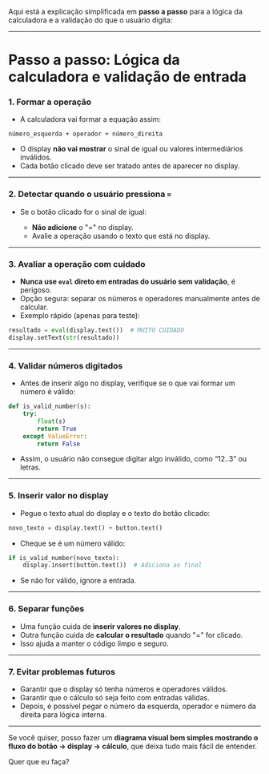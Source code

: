 Aqui está a explicação simplificada em **passo a passo** para a lógica da calculadora e a validação do que o usuário digita:

---

# Passo a passo: Lógica da calculadora e validação de entrada

### 1. Formar a operação

* A calculadora vai formar a equação assim:

```
número_esquerda + operador + número_direita
```

* O display **não vai mostrar** o sinal de igual ou valores intermediários inválidos.
* Cada botão clicado deve ser tratado antes de aparecer no display.

---

### 2. Detectar quando o usuário pressiona `=`

* Se o botão clicado for o sinal de igual:

  * **Não adicione** o "=" no display.
  * Avalie a operação usando o texto que está no display.

---

### 3. Avaliar a operação com cuidado

* **Nunca use `eval` direto em entradas do usuário sem validação**, é perigoso.
* Opção segura: separar os números e operadores manualmente antes de calcular.
* Exemplo rápido (apenas para teste):

```python
resultado = eval(display.text())  # MUITO CUIDADO
display.setText(str(resultado))
```

---

### 4. Validar números digitados

* Antes de inserir algo no display, verifique se o que vai formar um número é válido:

```python
def is_valid_number(s):
    try:
        float(s)
        return True
    except ValueError:
        return False
```

* Assim, o usuário não consegue digitar algo inválido, como “12..3” ou letras.

---

### 5. Inserir valor no display

* Pegue o texto atual do display e o texto do botão clicado:

```python
novo_texto = display.text() + button.text()
```

* Cheque se é um número válido:

```python
if is_valid_number(novo_texto):
    display.insert(button.text())  # Adiciona ao final
```

* Se não for válido, ignore a entrada.

---

### 6. Separar funções

* Uma função cuida de **inserir valores no display**.
* Outra função cuida de **calcular o resultado** quando "=" for clicado.
* Isso ajuda a manter o código limpo e seguro.

---

### 7. Evitar problemas futuros

* Garantir que o display só tenha números e operadores válidos.
* Garantir que o cálculo só seja feito com entradas válidas.
* Depois, é possível pegar o número da esquerda, operador e número da direita para lógica interna.

---

Se você quiser, posso fazer um **diagrama visual bem simples mostrando o fluxo do botão → display → cálculo**, que deixa tudo mais fácil de entender.

Quer que eu faça?
